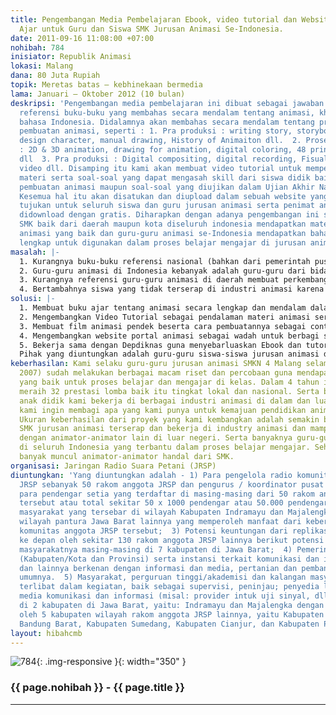 ```yaml
---
title: Pengembangan Media Pembelajaran Ebook, video tutorial dan Website sebagai Bahan
  Ajar untuk Guru dan Siswa SMK Jurusan Animasi Se-Indonesia.
date: 2011-09-16 11:08:00 +07:00
nohibah: 784
inisiator: Republik Animasi
lokasi: Malang
dana: 80 Juta Rupiah
topik: Meretas batas – kebhinekaan bermedia
lama: Januari – Oktober 2012 (10 bulan)
deskripsi: 'Pengembangan media pembelajaran ini dibuat sebagai jawaban atas kurangnya
  referensi buku-buku yang membahas secara mendalam tentang animasi, khususnya dalam
  bahasa Indonesia. Didalamnya akan membahas secara mendalam tentang proses-proses
  pembuatan animasi, seperti : 1. Pra produksi : writing story, storyboarding, background,
  design character, manual drawing, History of Animaiton dll.  2. Proses produksi
  : 2D & 3D animation, drawing for animation, digital coloring, 48 prinsip animasi
  dll  3. Pra produksi : Digital compositing, digital recording, Fisual FX, Mastering
  video dll. Disamping itu kami akan membuat video tutorial untuk mempermudah pendalaman
  materi serta soal-soal yang dapat mengasah skill dari siswa didik baik itu tentang
  pembuatan animasi maupun soal-soal yang diujikan dalam Ujian Akhir Nasional (UAN).
  Kesemua hal itu akan disatukan dan diupload dalam sebuah website yang akan kami
  tujukan untuk seluruh siswa dan guru jurusan animasi serta penimat animasi dan dapat
  didownload dengan gratis. Diharapkan dengan adanya pengembangan ini semua siswa
  SMK baik dari daerah maupun kota diseluruh indonesia mendapatkan materi pembelajaran
  animasi yang baik dan guru-guru animasi se-Indonesia mendapatkan bahan ajar yang
  lengkap untuk digunakan dalam proses belajar mengajar di jurusan animasi.'
masalah: |-
  1. Kurangnya buku-buku referensi nasional (bahkan dari pemerintah pusat belum membuat buku ajar yang sudah pakem dan terstandart dengan industri animasi) yang membahas tentang animasi secara lengkap dan mendalam, khususnya yang berbahasa Indonesia.
  2. Guru-guru animasi di Indonesia kebanyak adalah guru-guru dari bidang keilmuan lain selain animasi. Hal ini dikarenakan lulusan DKV / Animasi masih sedikit yang menjadi guru animasi. Sementara ini guru-guru tersebut hanya mengajar dengan berpedoman dengan kurikulum nasional yang semakin lama semakin tertinggal dengan perkembangan teknologi animasi.
  3. Kurangnya referensi guru-guru animasi di daerah membuat perkembangan siswa didik di daerah sangat jauh tertinggal. Yang membuat keinginan siswa didik untuk mendalami animasi menjadi terhambat sehingga kemajuan pendidikan tentang animasi hanya terpusat di kota-kota besar saja.
  4. Bertambahnya siswa yang tidak terserap di industri animasi karena materi yang mereka dapatkan di sekolah kurang mencukupi untuk bisa bekerja di dunia animasi dapat mengakibatkan bertambahnya penganguran yang semakin banyak. Hal ini dikarenakan semakin banyak pula SMK yang membuka jurusan animasi. Maka dari itu, ketersediaan bahan ajar serta buku-buku yang lengkap dapat membantu mengurangi hal tersebut.
solusi: |-
  1. Membuat buku ajar tentang animasi secara lengkap dan mendalam dalam format Ebook (agar mudah pendistribusiaannya serta dapat di download dengan gratis) berbahasa Indonesia, agar memudahkan siswa belajar animasi.
  2. Mengembangkan Video Tutorial sebagai pendalaman materi animasi serta dapat membantu siswa untuk mendapatkan step by step yang jelas dalam pembuatan film animasi.
  3. Membuat film animasi pendek beserta cara pembuatannya sebagai contoh aplikasi pembuatan film animasi untuk siswa SMK.
  4. Mengembangkan website portal animasi sebagai wadah untuk berbagi sesama guru animasi, akses informasi terbaru animasi, tutorial dan ebook animasi yang berguna untuk pendidikan animasi di Indonesia.
  5. Bekerja sama dengan Depdiknas guna menyebarluaskan Ebook dan tutorial ini dalam program BSE (Buku Sekolah Elektronik) yang dapat diperoleh dengan gratis, agar bisa digunakan oleh siswa SMK diseluruh Indonesia.
  Pihak yang diuntungkan adalah guru-guru siswa-siswa jurusan animasi di seluruh Indonesia, Depdiknas, Dosen dan mahasiswa jurusan animasi / DKV, serta peminat animasi. Mereka mendapatkan materi tentang bagaimana belajar animasi yang baik dan benar, yang tidak hanya belajar software saja namun belajar animasi mulai dari basic dan prinsip-prinsipnya secara gratis.
keberhasilan: Kami selaku guru-guru jurusan animasi SMKN 4 Malang selama 4 tahun (mulai
  2007) sudah melakukan berbagai macam riset dan percobaan guna mendapatkan sistem
  yang baik untuk proses belajar dan mengajar di kelas. Dalam 4 tahun ini kami berhasil
  meraih 32 prestasi lomba baik itu tingkat lokal dan nasional. Serta berhasil membawa
  anak didik kami bekerja di berbagai industri animasi di dalam dan luar negeri. Kini
  kami ingin membagi apa yang kami punya untuk kemajuan pendidikan animasi di Indonesia.
  Ukuran keberhasilan dari proyek yang kami kembangkan adalah semakin banyaknya siswa
  SMK jurusan animasi terserap dan bekerja di industry animasi dan mampu bersaing
  dengan animator-animator lain di luar negeri. Serta banyaknya guru-guru animasi
  di seluruh Indonesia yang terbantu dalam proses belajar mengajar. Sehingga kedepannya
  banyak muncul animator-animator handal dari SMK.
organisasi: Jaringan Radio Suara Petani (JRSP)
diuntungkan: 'Yang diuntungkan adalah - 1) Para pengelola radio komunitas anggota
  JRSP sebanyak 50 rakom anggota JRSP dan pengurus / koordinator pusat JRSP;  2) Masyarakat
  para pendengar setia yang terdaftar di masing-masing dari 50 rakom anggota JRSP
  tersebut atau total sekitar 50 x 1000 pendengar atau 50.000 pendengar / anggota
  masyarakat yang tersebar di wilayah Kabupaten Indramayu dan Majalengka dan beberapa
  wilayah pantura Jawa Barat lainnya yang memperoleh manfaat dari keberadaan radio
  komunitas anggota JRSP tersebut;  3) Potensi keuntungan dari replikasi kegiatan
  ke depan oleh sekitar 130 rakom anggota JRSP lainnya berikut potensi pendengarnya/
  masyarakatnya masing-masing di 7 kabupaten di Jawa Barat;  4) Pemerintah Daerah
  (Kabupaten/Kota dan Provinsi) serta instansi terkait komunikasi dan informasi, pertanian
  dan lainnya berkenan dengan informasi dan media, pertanian dan pembangunan pada
  umumnya.  5) Masyarakat, perguruan tinggi/akademisi dan kalangan masyarakat yang
  terlibat dalam kegiatan, baik sebagai supervisi, peninjau; penyedia layanan jasa
  media komunikasi dan informasi (misal: provider intuk uji sinyal, dll)  Lokasi :
  di 2 kabupaten di Jawa Barat, yaitu: Indramayu dan Majalengka dengan potensi replikasi
  oleh 5 kabupaten wilayah rakom anggota JRSP lainnya, yaitu Kabupaten Bandung, Kabupaten
  Bandung Barat, Kabupaten Sumedang, Kabupaten Cianjur, dan Kabupaten Purwakarta'
layout: hibahcmb
---
```


![784](/static/img/hibahcmb/784.png){: .img-responsive }{: width="350" }

### {{ page.nohibah }} - {{ page.title }}

---
